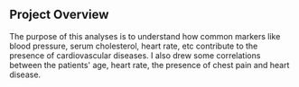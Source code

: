 ## Project Overview
The purpose of this analyses is to understand how common markers like blood pressure, serum cholesterol, heart rate, etc contribute to the presence of cardiovascular diseases. I also drew some correlations between the patients' age, heart rate, the presence of chest pain and heart disease.
